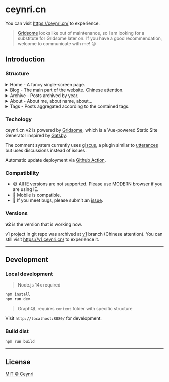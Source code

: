 # ceynri.cn

You can visit <https://ceynri.cn/> to experience.

> [Gridsome](https://github.com/Gridsome/Gridsome) looks like out of maintenance, so I am looking for a substitute for Gridsome later on. If you have a good recommendation, welcome to communicate with me! 😉

## Introduction

### Structure


<details>
<summary>Home - A fancy single-screen page.</summary>

![Home](https://cdn.jsdelivr.net/gh/ceynri/assets@main/images/1624279447155-home.png)

Home logo and impression image add perspective effect for fun:

![perspective](https://cdn.jsdelivr.net/gh/ceynri/assets@main/images/1624284710324-move.gif)

</details>

<details>
<summary>Blog - The main part of the website. Chinese attention.</summary>

![Blog](https://cdn.jsdelivr.net/gh/ceynri/assets@main/images/1624279421290-blog.png)
</details>

<details>
<summary>Archive - Posts archived by year.</summary>

![archive](https://cdn.jsdelivr.net/gh/ceynri/assets@main/images/1624279909009-archive.png)
</details>

<details>
<summary>About - About me, about name, about...</summary>

![about](https://cdn.jsdelivr.net/gh/ceynri/assets@main/images/1624279861902-about.png)
</details>

<details>
<summary>Tags - Posts aggregated according to the contained tags.</summary>

![tag](https://cdn.jsdelivr.net/gh/ceynri/assets@main/images/1624279924010-tag.png)
</details>

### Techology

ceynri.cn v2 is powered by [Gridsome](https://gridsome.org), which is a Vue-powered Static Site Generator inspired by [Gatsby](https://www.gatsbyjs.com/).

The comment system currently uses [giscus](https://github.com/laymonage/giscus), a plugin similar to [utterances](https://github.com/utterance/utterances) but uses discussions instead of issues.

Automatic update deployment via [Github Action](https://github.com/ceynri/ceynri.cn/actions).

### Compatibility

- 😅 All IE versions are not supported. Please use MODERN browser if you are using IE.
- 📱 Mobile is compatible.
- 🙏 If you meet bugs, please submit an [issue](https://github.com/ceynri/ceynri.cn/issues).

### Versions

**v2** is the version that is working now.

v1 project in git repo was archived at [v1](https://github.com/ceynri/ceynri.cn/tree/v1) branch (Chinese attention). You can still visit <https://v1.ceynri.cn/> to experience it.

---

## Development

### Local development

> Node.js 14x required

```sh
npm install
npm run dev
```

> GraphQL requires `content` folder with specific structure

Visit `http://localhost:8080/` for development.

### Build dist

```sh
npm run build
```

---

## License

[MIT © Ceynri](./LICENSE)
